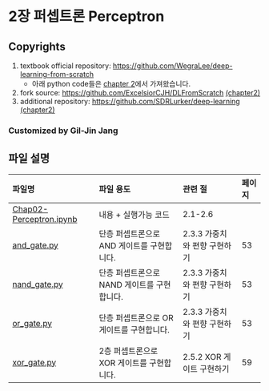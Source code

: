 # 2장 퍼셉트론 Perceptron

## Copyrights
1. textbook official repository: https://github.com/WegraLee/deep-learning-from-scratch
    * 아래 python code들은 [chapter 2](https://github.com/WegraLee/deep-learning-from-scratch/tree/master/ch02)에서 가져왔습니다.
1. fork source: https://github.com/ExcelsiorCJH/DLFromScratch [(chapter2)](https://nbviewer.jupyter.org/github/ExcelsiorCJH/DLFromScratch/blob/master/Chap02-Perceptron/Chap02-Perceptron.ipynb)
1. additional repository: https://github.com/SDRLurker/deep-learning [(chapter2)](https://nbviewer.jupyter.org/github/SDRLurker/deep-learning/blob/master/2%EC%9E%A5.ipynb)

### Customized by Gil-Jin Jang


## 파일 설명

| 파일명 | 파일 용도 | 관련 절 | 페이지 |
|:--   |:--      |:--    |:--      |
| [Chap02-Perceptron.ipynb](Chap02-Perceptron.ipynb) | 내용 + 실행가능 코드 | 2.1-2.6 | 
| [and_gate.py](and_gate.py) | 단층 퍼셉트론으로 AND 게이트를 구현합니다. | 2.3.3 가중치와 편향 구현하기 | 53 |
| [nand_gate.py](nand_gate.py) | 단층 퍼셉트론으로 NAND 게이트를 구현합니다. | 2.3.3 가중치와 편향 구현하기 | 53 |
| [or_gate.py](or_gate.py) | 단층 퍼셉트론으로 OR 게이트를 구현합니다. | 2.3.3 가중치와 편향 구현하기 | 53 |
| [xor_gate.py](xor_gate.py) | 2층 퍼셉트론으로 XOR 게이트를 구현합니다. | 2.5.2 XOR 게이트 구현하기 | 59 |
